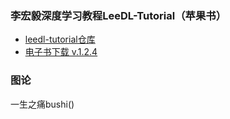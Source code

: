 

### 李宏毅深度学习教程LeeDL-Tutorial（苹果书）
- [leedl-tutorial仓库](https://github.com/datawhalechina/leedl-tutorial)
- [电子书下载 v.1.2.4](https://github.com/datawhalechina/leedl-tutorial/releases/download/v1.2.4/LeeDL_Tutorial_v.1.2.4.pdf)


### 图论
一生之痛bushi()
